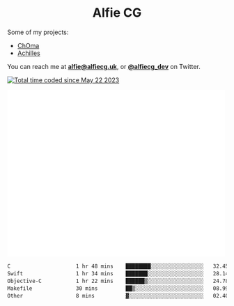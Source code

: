 <h1 align="center">Alfie CG</h1>

Some of my projects:
* [ChOma](https://github.com/opa334/ChOma)
* [Achilles](https://github.com/alfiecg24/Achilles)

You can reach me at **alfie@alfiecg.uk**, or **[@alfiecg_dev](https://twitter.com/alfiecg_dev)** on Twitter.

<a href="https://wakatime.com/@61592169-b9cf-4af8-b6fa-8ac7d4369b01"><img src="https://wakatime.com/badge/user/61592169-b9cf-4af8-b6fa-8ac7d4369b01.svg" alt="Total time coded since May 22 2023" /></a>


<img align="center" src="/github-metrics.svg" alt="Metrics" width="500">

 <!--[![GitHub Streak](https://streak-stats.demolab.com/?user=alfiecg24)](https://git.io/streak-stats)-->

<!--START_SECTION:waka-->

```txt
C                     1 hr 48 mins    ████████░░░░░░░░░░░░░░░░░   32.45 %
Swift                 1 hr 34 mins    ███████░░░░░░░░░░░░░░░░░░   28.14 %
Objective-C           1 hr 22 mins    ██████▒░░░░░░░░░░░░░░░░░░   24.78 %
Makefile              30 mins         ██▒░░░░░░░░░░░░░░░░░░░░░░   08.99 %
Other                 8 mins          ▓░░░░░░░░░░░░░░░░░░░░░░░░   02.40 %
```

<!--END_SECTION:waka-->
